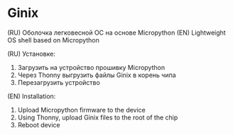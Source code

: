 # Ginix
(RU) Оболочка легковесной ОС на основе Micropython
(EN) Lightweight OS shell based on Micropython

(RU) Установке:
1. Загрузить на устройство прошивку Micropython
2. Через Thonny выгрузить файлы Ginix в корень чипа
3. Перезагрузить устройство

(EN) Installation:
1. Upload Micropython firmware to the device
2. Using Thonny, upload Ginix files to the root of the chip
3. Reboot device
